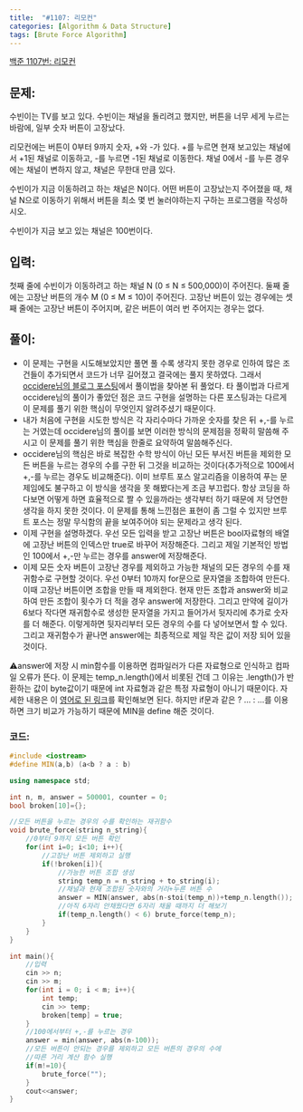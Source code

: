 ```yaml
---
title:  "#1107: 리모컨"
categories: [Algorithm & Data Structure]
tags: [Brute Force Algorithm]
---
```


[백준 1107번: 리모컨](https://www.acmicpc.net/problem/1107)

## 문제:

수빈이는 TV를 보고 있다. 수빈이는 채널을 돌리려고 했지만, 버튼을 너무 세게 누르는 바람에, 일부 숫자 버튼이 고장났다.

리모컨에는 버튼이 0부터 9까지 숫자, +와 -가 있다. +를 누르면 현재 보고있는 채널에서 +1된 채널로 이동하고, -를 누르면 -1된 채널로 이동한다. 채널 0에서 -를 누른 경우에는 채널이 변하지 않고, 채널은 무한대 만큼 있다.

수빈이가 지금 이동하려고 하는 채널은 N이다. 어떤 버튼이 고장났는지 주어졌을 때, 채널 N으로 이동하기 위해서 버튼을 최소 몇 번 눌러야하는지 구하는 프로그램을 작성하시오.

수빈이가 지금 보고 있는 채널은 100번이다.

## 입력:

첫째 줄에 수빈이가 이동하려고 하는 채널 N (0 ≤ N ≤ 500,000)이 주어진다. 둘째 줄에는 고장난 버튼의 개수 M (0 ≤ M ≤ 10)이 주어진다. 고장난 버튼이 있는 경우에는 셋째 줄에는 고장난 버튼이 주어지며, 같은 버튼이 여러 번 주어지는 경우는 없다.

## 풀이:

- 이 문제는 구현을 시도해보았지만 풀면 풀 수록 생각지 못한 경우로 인하여 많은 조건들이 추가되면서 코드가 너무 길어졌고 결국에는 풀지 못하였다. 그래서 [occidere님의 블로그 포스팅](https://blog.naver.com/occidere/221354997206)에서 풀이법을 찾아본 뒤 풀었다. 타 풀이법과 다르게 occidere님의 풀이가 좋았던 점은 코드 구현을 설명하는 다른 포스팅과는 다르게 이 문제를 풀기 위한 핵심이 무엇인지 알려주셨기 때문이다.
- 내가 처음에 구현을 시도한 방식은 각 자리수마다 가까운 숫자를 찾은 뒤  +,-를 누르는 거였는데 occidere님의 풀이를 보면 이러한 방식의 문제점을 정확히 말씀해 주시고 이 문제를 풀기 위한 핵심을 한줄로 요약하여 말씀해주신다.
- occidere님의 핵심은 바로 복잡한 수학 방식이 아닌 모든 부서진 버튼을 제외한 모든 버튼을 누르는 경우의 수를 구한 뒤 그것을 비교하는 것이다(추가적으로 100에서 +,-를 누르는 경우도 비교해준다). 이미 브루트 포스 알고리즘을 이용하여 푸는 문제임에도 불구하고 이 방식을 생각을 못 해봤다는게 조금 부끄럽다. 항상 코딩을 하다보면 어떻게 하면 효율적으로 짤 수 있을까라는 생각부터 하기 때문에 저 당연한 생각을 하지 못한 것이다.  이 문제를 통해 느낀점은 표현이 좀 그럴 수 있지만 브루트 포스는 정말 무식함의 끝을 보여주어야 되는 문제라고 생각 된다.
- 이제 구현을 설명하겠다. 우선 모든 입력을 받고 고장난 버튼은 bool자료형의 배열에 고장난 버튼의 인덱스만 true로 바꾸어 저장해준다. 그리고 제일 기본적인 방법인 100에서 +,-만 누르는 경우를 answer에 저장해준다.
- 이제 모든 숫자 버튼이 고장난 경우를 제외하고 가능한 채널의 모든 경우의 수를 재귀함수로 구현할 것이다. 우선 0부터 10까지 for문으로 문자열을 조합하여 만든다. 이때 고장난 버튼이면 조합을 만들 때 제외한다. 현재 만든 조합과 answer와 비교하여 만든 조합이 횟수가 더 적을 경우 answer에 저장한다. 그리고 만약에 길이가 6보다 작다면 재귀함수로 생성한 문자열을 가지고 들어가서 뒷자리에 추가로 숫자를 더 해준다. 이렇게하면 뒷자리부터 모든 경우의 수를 다 넣어보면서 할 수 있다. 그리고 재귀함수가 끝나면 answer에는 최종적으로 제일 작은 값이 저장 되어 있을 것이다.

⚠️answer에 저장 시 min함수를 이용하면 컴파일러가 다른 자료형으로 인식하고 컴파일 오류가 뜬다. 이 문제는 temp_n.length()에서 비롯된 건데 그 이유는 .length()가 반환하는 값이 byte값이기 때문에 int 자료형과 같은 특정 자료형이 아니기 때문이다. 자세한 내용은 이 [영어로 된 링크](https://www.cplusplus.com/reference/string/string/length/)를 확인해보면 된다. 하지만 if문과 같은 ? ... : ...를 이용하면 크기 비교가 가능하기 때문에 MIN을 define 해준 것이다.

### 코드:

```cpp
#include <iostream>
#define MIN(a,b) (a<b ? a : b)

using namespace std;

int n, m, answer = 500001, counter = 0;
bool broken[10]={};

//모든 버튼을 누르는 경우의 수를 확인하는 재귀함수
void brute_force(string n_string){
	//0부터 9까지 모든 버튼 확인
	for(int i=0; i<10; i++){
		//고장난 버튼 제외하고 실행
		if(!broken[i]){
			//가능한 버튼 조합 생성
			string temp_n = n_string + to_string(i);
			//채널과 현재 조합된 숫자와의 거리+누른 버튼 수 
			answer = MIN(answer, abs(n-stoi(temp_n))+temp_n.length());
			//아직 6자리 안채웠다면 6자리 채울 때까지 더 해보기
			if(temp_n.length() < 6) brute_force(temp_n);
		} 
	}
}

int main(){
	//입력
	cin >> n;
	cin >> m;
	for(int i = 0; i < m; i++){
		int temp;
		cin >> temp;
		broken[temp] = true;
	}
	//100에서부터 +,-를 누르는 경우
	answer = min(answer, abs(n-100));
	//모든 버튼이 안되는 경우를 제외하고 모든 버튼의 경우의 수에
	//따른 거리 계산 함수 실행
	if(m!=10){
		brute_force("");
	}
	cout<<answer;
}
```